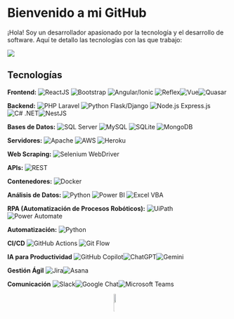 # Bienvenido a mi GitHub

¡Hola! Soy un desarrollador apasionado por la tecnología y el desarrollo de software. Aquí te detallo las tecnologías con las que trabajo:

<!--horizontal divider(gradiant)-->
<img src="https://user-images.githubusercontent.com/73097560/115834477-dbab4500-a447-11eb-908a-139a6edaec5c.gif">

## Tecnologías

**Frontend:** <img src="https://img.shields.io/badge/React-61DAFB?style=flat-square&logo=react&logoColor=white" alt="ReactJS"> <img src="https://img.shields.io/badge/Bootstrap-563D7C?style=flat-square&logo=bootstrap&logoColor=white" alt="Bootstrap"> <img src="https://img.shields.io/badge/Angular-DD0031?style=flat-square&logo=angular&logoColor=white" alt="Angular/Ionic"> <img src="https://img.shields.io/badge/Reflex-000000?style=flat-square&logo=reflex&logoColor=white" alt="Reflex"><img src="https://img.shields.io/badge/Vue.js-4FC08D?style=flat-square&logo=vue.js&logoColor=white" alt="Vue"><img src="https://img.shields.io/badge/Quasar-1976D2?style=flat-square&logo=quasar&logoColor=white" alt="Quasar">

**Backend:** <img src="https://img.shields.io/badge/Laravel-FF2D20?style=flat-square&logo=laravel&logoColor=white" alt="PHP Laravel"> <img src="https://img.shields.io/badge/Python-3776AB?style=flat-square&logo=python&logoColor=white" alt="Python Flask/Django"> <img src="https://img.shields.io/badge/Node.js-339933?style=flat-square&logo=node.js&logoColor=white" alt="Node.js Express.js"> <img src="https://img.shields.io/badge/.NET-512BD4?style=flat-square&logo=.net&logoColor=white" alt="C# .NET"><img src="https://img.shields.io/badge/NestJS-E0234E?style=flat-square&logo=nestjs&logoColor=white" alt="NestJS">

**Bases de Datos:** <img src="https://img.shields.io/badge/SQL_Server-CC2927?style=flat-square&logo=microsoft-sql-server&logoColor=white" alt="SQL Server"> <img src="https://img.shields.io/badge/MySQL-4479A1?style=flat-square&logo=mysql&logoColor=white" alt="MySQL"> <img src="https://img.shields.io/badge/SQLite-003B57?style=flat-square&logo=sqlite&logoColor=white" alt="SQLite"> <img src="https://img.shields.io/badge/MongoDB-47A248?style=flat-square&logo=mongodb&logoColor=white" alt="MongoDB">

**Servidores:** <img src="https://img.shields.io/badge/Apache-D22128?style=flat-square&logo=apache&logoColor=white" alt="Apache"> <img src="https://img.shields.io/badge/AWS-232F3E?style=flat-square&logo=amazon-aws&logoColor=white" alt="AWS"> <img src="https://img.shields.io/badge/Heroku-430098?style=flat-square&logo=heroku&logoColor=white" alt="Heroku">

**Web Scraping:** <img src="https://img.shields.io/badge/Selenium-43B02A?style=flat-square&logo=selenium&logoColor=white" alt="Selenium WebDriver">

**APIs:** <img src="https://img.shields.io/badge/REST-02569B?style=flat-square&logo=rest&logoColor=white" alt="REST">

**Contenedores:** <img src="https://img.shields.io/badge/Docker-2496ED?style=flat-square&logo=docker&logoColor=white" alt="Docker">

**Análisis de Datos:** <img src="https://img.shields.io/badge/Python-3776AB?style=flat-square&logo=python&logoColor=white" alt="Python"> <img src="https://img.shields.io/badge/Power_BI-F2C811?style=flat-square&logo=power-bi&logoColor=white" alt="Power BI"> <img src="https://img.shields.io/badge/Excel_VBA-217346?style=flat-square&logo=microsoft-excel&logoColor=white" alt="Excel VBA">

**RPA (Automatización de Procesos Robóticos):** <img src="https://img.shields.io/badge/UiPath-0066FF?style=flat-square&logo=uipath&logoColor=white" alt="UiPath"> <img src="https://img.shields.io/badge/Power_Automate-0066FF?style=flat-square&logo=power-automate&logoColor=white" alt="Power Automate">

**Automatización:** <img src="https://img.shields.io/badge/Python-3776AB?style=flat-square&logo=python&logoColor=white" alt="Python">

**CI/CD** <img src="https://img.shields.io/badge/GitHub_Actions-2088FF?style=flat-square&logo=github-actions&logoColor=white" alt="GitHub Actions"> <img src="https://img.shields.io/badge/Git_Flow-F05032?style=flat-square&logo=git&logoColor=white" alt="Git Flow">

**IA para Productividad** <img src="https://img.shields.io/badge/GitHub_Copilot-000000?style=flat-square&logo=github&logoColor=white" alt="GitHub Copilot"><img src="https://img.shields.io/badge/ChatGPT-10A37F?style=flat-square&logo=openai&logoColor=white" alt="ChatGPT"><img src="https://img.shields.io/badge/Gemini-4285F4?style=flat-square&logo=google&logoColor=white" alt="Gemini">

**Gestión Ágil** <img src="https://img.shields.io/badge/Jira-0052CC?style=flat-square&logo=jira&logoColor=white" alt="Jira"><img src="https://img.shields.io/badge/Asana-273347?style=flat-square&logo=asana&logoColor=white" alt="Asana">

**Comunicación** <img src="https://img.shields.io/badge/Slack-4A154B?style=flat-square&logo=slack&logoColor=white" alt="Slack"><img src="https://img.shields.io/badge/Google_Chat-00897B?style=flat-square&logo=google-chat&logoColor=white" alt="Google Chat"><img src="https://img.shields.io/badge/Microsoft_Teams-6264A7?style=flat-square&logo=microsoft-teams&logoColor=white" alt="Microsoft Teams">



<!-- STATS Y LENGUAJES MAS USADOS -->
<div style="display:grid;align-items:center;justify-content:center">
  <img style="height:100%;width:49%;max-width: 100%" src="https://github-readme-stats.vercel.app/api?username=pheasanty&theme=gotham&count_private=true&show_icons=true&include_all_commits=true"/>
  <img style="height:100%;width:49%;max-width: 10%" src="https://github-readme-stats.vercel.app/api/top-langs/?username=pheasanty&layout=compact&theme=gotham&langs_count=8"/>
</div>

